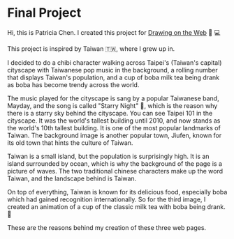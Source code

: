 # Final Project
Hi, this is Patricia Chen. I created this project for [Drawing on the Web](https://cs.nyu.edu/courses/spring20/CSCI-UA.0380-001/)
:art: :computer: 

This project is inspired by Taiwan :taiwan:, where I grew up in. 

I decided to do a chibi character walking across Taipei's (Taiwan's capital) cityscape with Taiwanese pop music in the background, a rolling number that displays Taiwan's population, and a cup of boba milk tea being drank as boba has become trendy across the world. 

The music played for the cityscape is sang by a popular Taiwanese band, Mayday, and the song is called "Starry Night" :stars:, which is the reason why there is a starry sky behind the cityscape. You can see Taipei 101 in the cityscape. It was the world's tallest building until 2010, and now stands as the world's 10th tallest building. It is one of the most popular landmarks of Taiwan. The background image is another popular town, Jiufen, known for its old town that hints the culture of Taiwan. 

Taiwan is a small island, but the population is surprisingly high. It is an island surrounded by ocean, which is why the background of the page is a picture of waves. The two traditional chinese characters make up the word Taiwan, and the landscape behind is Taiwan.  

On top of everything, Taiwan is known for its delicious food, especially boba which had gained recognition internationally. So for the third image, I created an animation of a cup of the classic milk tea with boba being drank. :tea:

These are the reasons behind my creation of these three web pages. 
